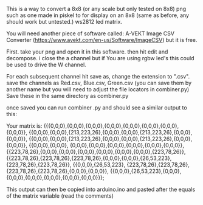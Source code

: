This is a way to convert a 8x8 (or any scale but only tested on 8x8) png such as one made in piskel to for display on an 8x8 (same as before, any should work but untested.) ws2812 led matrix.

You will need another piece of software called: A-VEKT Image CSV Converter (https://www.avekt.com/en-us/Software/ImageCSV) but it is free.

First. take your png and open it in this software.
then hit edit and decompose.
i close the a channel but if You are using rgbw led's this could be used to drive the W channel.

For each subsequent channel hit save as, change the extension to ".csv". 
save the channels as Red.csv, Blue.csv, Green.csv (you can save them by another name but you will need to adjust the file locators in combiner.py)
Save these in the same directory as combiner.py

once saved you can run combiner .py and should see a similar output to this:

  Your matrix is: 
  {{{0,0,0},{0,0,0},{0,0,0},{0,0,0},{0,0,0},{0,0,0},{0,0,0},{0,0,0}}, {{0,0,0},{0,0,0},{213,223,26},{0,0,0},{0,0,0},{213,223,26},{0,0,0},{0,0,0}}, {{0,0,0},{0,0,0},{213,223,26},{0,0,0},{0,0,0},{213,223,26},{0,0,0},{0,0,0}}, {{0,0,0},{0,0,0},    {0,0,0},{0,0,0},{0,0,0},{0,0,0},{0,0,0},{0,0,0}}, {{223,78,26},{0,0,0},{0,0,0},{0,0,0},{0,0,0},{0,0,0},{0,0,0},{223,78,26}}, {{223,78,26},{223,78,26},{223,78,26},{0,0,0},{0,0,0},{26,53,223},{223,78,26},{223,78,26}}, {{0,0,0},{26,53,223},      {223,78,26},{223,78,26},{223,78,26},{223,78,26},{0,0,0},{0,0,0}}, {{0,0,0},{26,53,223},{0,0,0},{0,0,0},{0,0,0},{0,0,0},{0,0,0},{0,0,0}}};

This output can then be copied into arduino.ino and pasted after the equals of the matrix variable (read the comments)


